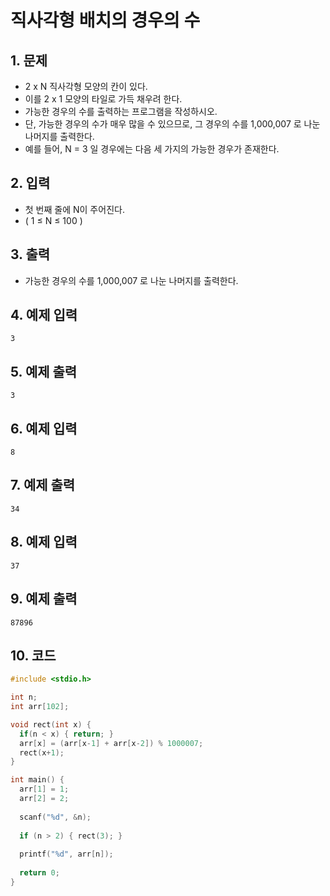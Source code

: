 # 직사각형 배치의 경우의 수

## 1. 문제

- 2 x N 직사각형 모양의 칸이 있다.
- 이를 2 x 1 모양의 타일로 가득 채우려 한다.
- 가능한 경우의 수를 출력하는 프로그램을 작성하시오.
- 단, 가능한 경우의 수가 매우 많을 수 있으므로, 그 경우의 수를 1,000,007 로 나눈 나머지를 출력한다.
- 예를 들어, N = 3 일 경우에는 다음 세 가지의 가능한 경우가 존재한다.

## 2. 입력
- 첫 번째 줄에 N이 주어진다.
- ( 1 ≤ N ≤ 100 ) 

## 3. 출력

- 가능한 경우의 수를 1,000,007 로 나눈 나머지를 출력한다.


## 4. 예제 입력
```
3
```

## 5. 예제 출력
```
3
```

## 6. 예제 입력

```
8
```

## 7. 예제 출력

```
34
```

## 8. 예제 입력

```
37
```

## 9. 예제 출력

```
87896
```

## 10. 코드

```c++
#include <stdio.h>

int n;
int arr[102];

void rect(int x) {
  if(n < x) { return; }
  arr[x] = (arr[x-1] + arr[x-2]) % 1000007;
  rect(x+1);
}

int main() {
  arr[1] = 1;
  arr[2] = 2;
  
  scanf("%d", &n);
  
  if (n > 2) { rect(3); }
  
  printf("%d", arr[n]);
  
  return 0;
}
```
